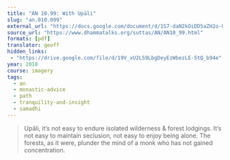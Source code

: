 ```yaml
---
title: "AN 10.99: With Upāli"
slug: "an.010.099"
external_url: "https://docs.google.com/document/d/1S7-daN2kOiDD5aZH2o-UxFXiCGXfgVa-CzXeIi1WboI/edit"
source_url: "https://www.dhammatalks.org/suttas/AN/AN10_99.html"
formats: [pdf]
translator: geoff
hidden_links:
 - "https://drive.google.com/file/d/19V_xU2LS9LbgDeyEzWbezLE-5tQ_b94e"
year: 2018
course: imagery
tags:
  - an
  - monastic-advice
  - path
  - tranquility-and-insight
  - samadhi
---
```


> Upāli, it’s not easy to endure isolated wilderness & forest lodgings. It’s not easy to maintain seclusion, not easy to enjoy being alone. The forests, as it were, plunder the mind of a monk who has not gained concentration.
